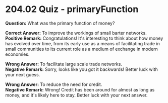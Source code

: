 # 204.02 Quiz - primaryFunction

**Question:** What was the primary function of money?

**Correct Answer:** To improve the workings of small barter networks.\
**Positive Remark:** Congratulations! It's interesting to think about how money has evolved over time, from its early use as a means of facilitating trade in small communities to its current role as a medium of exchange in modern economies.

**Wrong Answer:** To facilitate large scale trade networks.\
**Negative Remark:** Sorry, looks like you got it backwards! Better luck with your next guess.

**Wrong Answer:** To reduce the need for credit. \
**Negative Remark:** Wrong! Credit has been around for almost as long as money, and it's likely here to stay. Better luck with your next answer.
